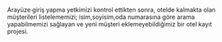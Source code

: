 Arayüze giriş yapma yetkimizi kontrol ettikten sonra, otelde kalmakta olan müşterileri listelememizi; isim,soyisim,oda numarasına göre arama yapabilmemizi sağlayan ve yeni müşteri eklemeyebildiğimiz bir otel kayıt projesi.